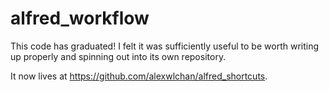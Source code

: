 # alfred_workflow

This code has graduated!
I felt it was sufficiently useful to be worth writing up properly and spinning out into its own repository.

It now lives at <https://github.com/alexwlchan/alfred_shortcuts>.
